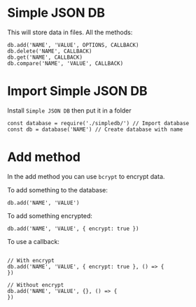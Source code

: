 # Simple JSON DB

This will store data in files.
All the methods:
```
db.add('NAME', 'VALUE', OPTIONS, CALLBACK)
db.delete('NAME', CALLBACK)
db.get('NAME', CALLBACK)
db.compare('NAME', 'VALUE', CALLBACK)
```
# Import Simple JSON DB

Install `Simple JSON DB` then put it in a folder

```
const database = require('./simpledb/') // Import database
const db = database('NAME') // Create database with name
```

# Add method

In the add method you can use `bcrypt` to encrypt data.

To add something to the database:

```
db.add('NAME', 'VALUE')
```
To add something encrypted:

```
db.add('NAME', 'VALUE', { encrypt: true })
```

To use a callback:
```

// With encrypt
db.add('NAME', 'VALUE', { encrypt: true }, () => {
})

// Without encrypt
db.add('NAME', 'VALUE', {}, () => {
})
```
